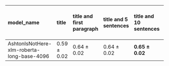 | model_name                                 | title           | title and first paragraph   | title and 5 sentences   | title and 10 sentences   | title and first sentence each paragraph   | raw text            |
|:-------------------------------------------|:----------------|:----------------------------|:------------------------|:-------------------------|:------------------------------------------|:--------------------|
| AshtonIsNotHere-xlm-roberta-long-base-4096 | 0.59 $\pm$ 0.02 | 0.64 $\pm$ 0.02             | 0.64 $\pm$ 0.02         | **0.65 $\pm$ 0.02**      | 0.64 $\pm$ 0.01                           | **0.65 $\pm$ 0.02** |